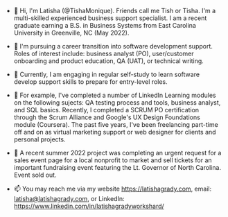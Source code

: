 - 👋 Hi, I'm Latisha (@TishaMonique). Friends call me Tish or Tisha.  I'm a multi-skilled experienced business support specialist. I am a recent graduate earning a B.S. in Business Systems from East Carolina University in Greenville, NC (May 2022). 

- 👀 I'm pursuing a career transition into software development support. Roles of interest include: business analyst (PO), user/customer onboarding and product education, QA (UAT), or technical writing. 

- 🌱 Currently, I am engaging in regular self-study to learn software develop support skills to prepare for entry-level roles.

- 💞️ For example, I've completed a number of LinkedIn Learning modules on the following sujects: QA testing process and tools, business analyst, and SQL basics. Recently, I completed a SCRUM PO certification through the Scrum Alliance and Google's UX Design Foundations module (Coursera). The past five years, I've been freelancing part-time off and on as virtual marketing support or web designer for clients and personal projects.

- 💞️ A recent summer 2022 project was completing an urgent request for a sales event page for a local nonprofit to market and sell tickets for an important fundraising event featuring the Lt. Governor of North Carolina.  Event sold out. 

- 📫 You may reach me via my website https://latishagrady.com, email: latisha@latishagrady.com, or LinkedIn: https://www.linkedin.com/in/latishagradyworkshard/

<!---
TishaMonique/TishaMonique is a ✨ special ✨ repository because its `README.md` (this file) appears on your GitHub profile.
You can click the Preview link to take a look at your changes.
--->
